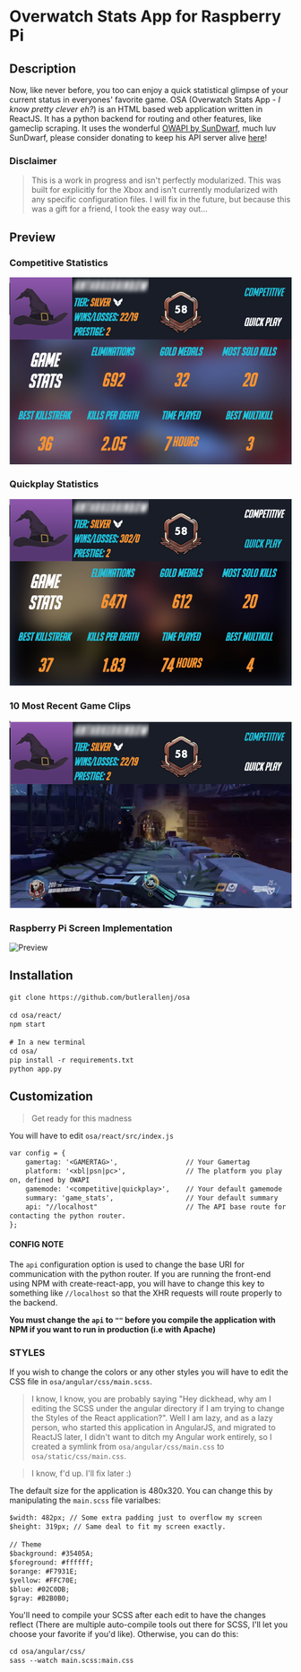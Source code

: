 # Overwatch Stats App for Raspberry Pi
## Description
Now, like never before, you too can enjoy a quick statistical glimpse of your current status in everyones' favorite game. OSA (Overwatch Stats App - <i>I know pretty clever eh?</i>) is an HTML based web application written in ReactJS. It has a python backend for routing and other features, like gameclip scraping. It uses the wonderful [OWAPI by SunDwarf](https://github.com/SunDwarf/OWAPI/blob/master/api.md), much luv SunDwarf, please consider donating to keep his API server alive [here](https://www.patreon.com/sundwarf)!

### Disclaimer
> This is a work in progress and isn't perfectly modularized. This was built for explicitly for the Xbox and isn't currently modularized with any specific configuration files. I will fix in the future, but because this was a gift for a friend, I took the easy way out...

## Preview
### Competitive Statistics
![Competitive](angular/images/competitive.png)
### Quickplay Statistics
![Quickplay](angular/images/quickplay.png)
### 10 Most Recent Game Clips
![GameClips](angular/images/gameplay.png)
### Raspberry Pi Screen Implementation
![Preview](angular/images/preview.gif)

## Installation
```
git clone https://github.com/butlerallenj/osa

cd osa/react/
npm start

# In a new terminal
cd osa/
pip install -r requirements.txt
python app.py
```
## Customization
> Get ready for this madness
 
You will have to edit `osa/react/src/index.js`
```
var config = {
	gamertag: '<GAMERTAG>',					// Your Gamertag
	platform: '<xbl|psn|pc>',				// The platform you play on, defined by OWAPI
	gamemode: '<competitive|quickplay>',	// Your default gamemode
	summary: 'game_stats',					// Your default summary
	api: "//localhost"						// The API base route for contacting the python router.
};
```
#### CONFIG NOTE
The `api` configuration option is used to change the base URI for communication with the python router. If you are running the front-end using NPM with create-react-app, you will have to change this key to something like `//localhost` so that the XHR requests will route properly to the backend. 

**You must change the `api` to `""` before you compile the application with NPM if you want to run in production (i.e with Apache)**

### STYLES
If you wish to change the colors or any other styles you will have to edit the CSS file in `osa/angular/css/main.scss`.
> I know, I know, you are probably saying "Hey dickhead, why am I editing the SCSS under the angular directory if I am trying to change the Styles of the React application?". Well I am lazy, and as a lazy person, who started this application in AngularJS, and migrated to ReactJS later, I didn't want to ditch my Angular work entirely, so I created a symlink from `osa/angular/css/main.css` to `osa/static/css/main.css`. 

> I know, f'd up. I'll fix later :)

The default size for the application is 480x320. You can change this by manipulating the `main.scss` file varialbes:
```
$width: 482px; // Some extra padding just to overflow my screen
$height: 319px; // Same deal to fit my screen exactly. 

// Theme
$background: #35405A;
$foreground: #ffffff;
$orange: #F7931E;
$yellow: #FFC70E;
$blue: #02C0DB;
$gray: #B2B0B0;
```

You'll need to compile your SCSS after each edit to have the changes reflect (There are multiple auto-compile tools out there for SCSS, I'll let you choose your favorite if you'd like). Otherwise, you can do this:

```
cd osa/angular/css/
sass --watch main.scss:main.css
```

